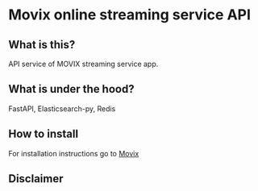 # Movix online streaming service API

## What is this?

API service of MOVIX streaming service app.

## What is under the hood?

FastAPI, Elasticsearch-py, Redis

## How to install

For installation instructions go to [Movix](https://github.com/stranded-in-python/movix-api)

## Disclaimer
